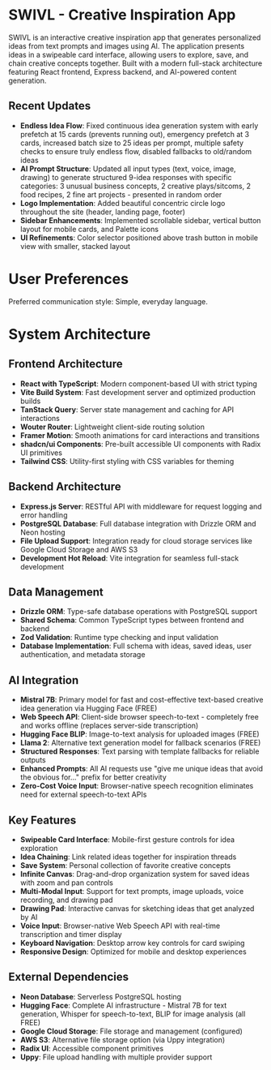 # SWIVL - Creative Inspiration App

SWIVL is an interactive creative inspiration app that generates personalized ideas from text prompts and images using AI. The application presents ideas in a swipeable card interface, allowing users to explore, save, and chain creative concepts together. Built with a modern full-stack architecture featuring React frontend, Express backend, and AI-powered content generation.

## Recent Updates
- **Endless Idea Flow**: Fixed continuous idea generation system with early prefetch at 15 cards (prevents running out), emergency prefetch at 3 cards, increased batch size to 25 ideas per prompt, multiple safety checks to ensure truly endless flow, disabled fallbacks to old/random ideas
- **AI Prompt Structure**: Updated all input types (text, voice, image, drawing) to generate structured 9-idea responses with specific categories: 3 unusual business concepts, 2 creative plays/sitcoms, 2 food recipes, 2 fine art projects - presented in random order
- **Logo Implementation**: Added beautiful concentric circle logo throughout the site (header, landing page, footer) 
- **Sidebar Enhancements**: Implemented scrollable sidebar, vertical button layout for mobile cards, and Palette icons
- **UI Refinements**: Color selector positioned above trash button in mobile view with smaller, stacked layout

# User Preferences

Preferred communication style: Simple, everyday language.

# System Architecture

## Frontend Architecture
- **React with TypeScript**: Modern component-based UI with strict typing
- **Vite Build System**: Fast development server and optimized production builds
- **TanStack Query**: Server state management and caching for API interactions
- **Wouter Router**: Lightweight client-side routing solution
- **Framer Motion**: Smooth animations for card interactions and transitions
- **shadcn/ui Components**: Pre-built accessible UI components with Radix UI primitives
- **Tailwind CSS**: Utility-first styling with CSS variables for theming

## Backend Architecture
- **Express.js Server**: RESTful API with middleware for request logging and error handling
- **PostgreSQL Database**: Full database integration with Drizzle ORM and Neon hosting
- **File Upload Support**: Integration ready for cloud storage services like Google Cloud Storage and AWS S3
- **Development Hot Reload**: Vite integration for seamless full-stack development

## Data Management
- **Drizzle ORM**: Type-safe database operations with PostgreSQL support
- **Shared Schema**: Common TypeScript types between frontend and backend
- **Zod Validation**: Runtime type checking and input validation
- **Database Implementation**: Full schema with ideas, saved ideas, user authentication, and metadata storage

## AI Integration
- **Mistral 7B**: Primary model for fast and cost-effective text-based creative idea generation via Hugging Face (FREE)
- **Web Speech API**: Client-side browser speech-to-text - completely free and works offline (replaces server-side transcription)
- **Hugging Face BLIP**: Image-to-text analysis for uploaded images (FREE)
- **Llama 2**: Alternative text generation model for fallback scenarios (FREE)
- **Structured Responses**: Text parsing with template fallbacks for reliable outputs
- **Enhanced Prompts**: All AI requests use "give me unique ideas that avoid the obvious for..." prefix for better creativity
- **Zero-Cost Voice Input**: Browser-native speech recognition eliminates need for external speech-to-text APIs

## Key Features
- **Swipeable Card Interface**: Mobile-first gesture controls for idea exploration
- **Idea Chaining**: Link related ideas together for inspiration threads
- **Save System**: Personal collection of favorite creative concepts
- **Infinite Canvas**: Drag-and-drop organization system for saved ideas with zoom and pan controls
- **Multi-Modal Input**: Support for text prompts, image uploads, voice recording, and drawing pad
- **Drawing Pad**: Interactive canvas for sketching ideas that get analyzed by AI
- **Voice Input**: Browser-native Web Speech API with real-time transcription and timer display
- **Keyboard Navigation**: Desktop arrow key controls for card swiping
- **Responsive Design**: Optimized for mobile and desktop experiences

## External Dependencies

- **Neon Database**: Serverless PostgreSQL hosting
- **Hugging Face**: Complete AI infrastructure - Mistral 7B for text generation, Whisper for speech-to-text, BLIP for image analysis (all FREE)
- **Google Cloud Storage**: File storage and management (configured)
- **AWS S3**: Alternative file storage option (via Uppy integration)
- **Radix UI**: Accessible component primitives
- **Uppy**: File upload handling with multiple provider support
